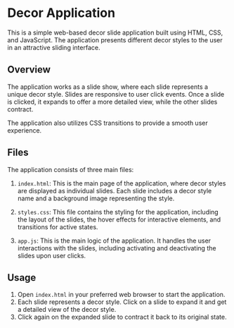 # Decor Application

This is a simple web-based decor slide application built using HTML, CSS, and JavaScript. The application presents different decor styles to the user in an attractive sliding interface.

## Overview

The application works as a slide show, where each slide represents a unique decor style. Slides are responsive to user click events. Once a slide is clicked, it expands to offer a more detailed view, while the other slides contract.

The application also utilizes CSS transitions to provide a smooth user experience.

## Files

The application consists of three main files:

1. `index.html`: This is the main page of the application, where decor styles are displayed as individual slides. Each slide includes a decor style name and a background image representing the style.

2. `styles.css`: This file contains the styling for the application, including the layout of the slides, the hover effects for interactive elements, and transitions for active states.

3. `app.js`: This is the main logic of the application. It handles the user interactions with the slides, including activating and deactivating the slides upon user clicks.

## Usage

1. Open `index.html` in your preferred web browser to start the application.
2. Each slide represents a decor style. Click on a slide to expand it and get a detailed view of the decor style.
3. Click again on the expanded slide to contract it back to its original state.
